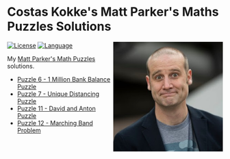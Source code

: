 # Costas Kokke's Matt Parker's Maths Puzzles Solutions

<img src="avatar.jpg" alt="Matt Parker" align="right" width="256px">

[![License](https://img.shields.io/github/license/CostasAK/mpmp)](https://github.com/CostasAK/mpmp/blob/master/LICENSE)
[![Language](https://img.shields.io/github/languages/top/costasak/mpmp)](https://github.com/CostasAK/mpmp)
<!--[![Watchers](https://img.shields.io/github/watchers/costasak/mpmp)](https://github.com/CostasAK/mpmp)
[![Stars](https://img.shields.io/github/stars/costasak/mpmp)](https://github.com/CostasAK/mpmp)
[![Forks](https://img.shields.io/github/forks/costasak/mpmp)](https://github.com/CostasAK/mpmp)-->

My [Matt Parker's Math Puzzles](https://www.think-maths.co.uk/maths-puzzles) solutions.

- [Puzzle 6 - 1 Million Bank Balance Puzzle](006-bank-balance)
- [Puzzle 7 - Unique Distancing Puzzle](007-unique-distancing)
- [Puzzle 11 - David and Anton Puzzle](011-age)
- [Puzzle 12 - Marching Band Problem](012-marchingband)

